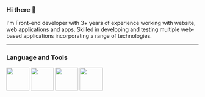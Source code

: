 ### Hi there 👋 

  I'm Front-end developer with 3+ years of experience working with website, web applications and apps. Skilled in
developing and testing multiple web-based applications incorporating a range of technologies.

<hr>
<h3>Language and Tools</h3>
<p>   
   <img width="60px" height="60px" src="https://cdn.jsdelivr.net/gh/devicons/devicon/icons/html5/html5-plain.svg"/>
   <img width="60px" height="60px" src="https://cdn.jsdelivr.net/gh/devicons/devicon/icons/css3/css3-plain.svg"/> 
    <img width="60px" height="60px" src="https://cdn.jsdelivr.net/gh/devicons/devicon/icons/git/git-original.svg"/> 
    <img width="60px" height="60px" src="https://cdn.jsdelivr.net/gh/devicons/devicon/icons/react/react-original.svg"/> 
</p>
 


